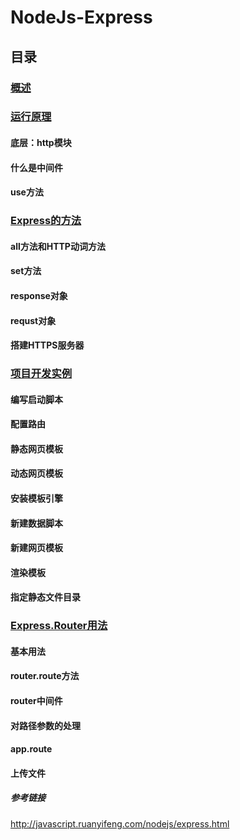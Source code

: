 # NodeJs-Express


## 目录

### [概述 ](https://github.com/moveondo/NodeJs-Express/tree/master/01)


### [运行原理](https://github.com/moveondo/NodeJs-Express/tree/master/02)

#### 底层：http模块

#### 什么是中间件

#### use方法

### [Express的方法](https://github.com/moveondo/NodeJs-Express/tree/master/03)

#### all方法和HTTP动词方法

#### set方法

#### response对象

#### requst对象

#### 搭建HTTPS服务器

### [项目开发实例](https://github.com/moveondo/NodeJs-Express/tree/master/04)

#### 编写启动脚本

#### 配置路由

#### 静态网页模板

#### 动态网页模板

#### 安装模板引擎

#### 新建数据脚本

#### 新建网页模板

#### 渲染模板

#### 指定静态文件目录

### [Express.Router用法](https://github.com/moveondo/NodeJs-Express/tree/master/05)

#### 基本用法

#### router.route方法

#### router中间件

#### 对路径参数的处理

#### app.route

#### 上传文件

##### 参考链接

http://javascript.ruanyifeng.com/nodejs/express.html
